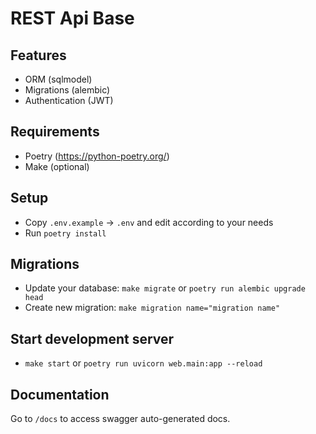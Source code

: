 # REST Api Base

## Features
- ORM (sqlmodel)
- Migrations (alembic)
- Authentication (JWT)

## Requirements
- Poetry (https://python-poetry.org/)
- Make (optional)

## Setup
- Copy `.env.example` -> `.env` and edit according to your needs
- Run `poetry install`

## Migrations
- Update your database: `make migrate` or `poetry run alembic upgrade head`
- Create new migration: `make migration name="migration name"`

## Start development server
- `make start` or `poetry run uvicorn web.main:app --reload`

## Documentation
Go to `/docs` to access swagger auto-generated docs.
